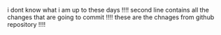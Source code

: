 i dont know what i am up to these days !!!!
second line contains all the changes that are going to commit !!!!
these are the chnages from github repository !!!!
